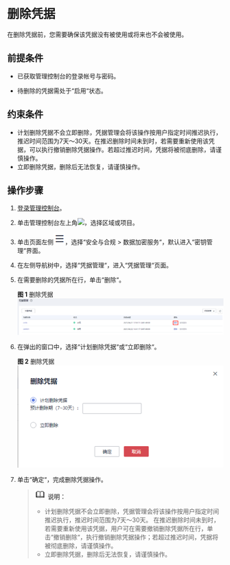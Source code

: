 # 删除凭据<a name="dew_01_8889"></a>

在删除凭据前，您需要确保该凭据没有被使用或将来也不会被使用。

## 前提条件<a name="section13224171111151"></a>

-   已获取管理控制台的登录帐号与密码。

-   待删除的凭据需处于“启用“状态。

## 约束条件<a name="section1737494818171"></a>

-   计划删除凭据不会立即删除，凭据管理会将该操作按用户指定时间推迟执行，推迟时间范围为7天～30天。在推迟删除时间未到时，若需要重新使用该凭据，可以执行撤销删除凭据操作。若超过推迟时间，凭据将被彻底删除，请谨慎操作。
-   立即删除凭据，删除后无法恢复，请谨慎操作。

## 操作步骤<a name="section1982014408162"></a>

1.  [登录管理控制台](https://console.huaweicloud.com)。
2.  单击管理控制台左上角![](figures/icon_region-2.png)，选择区域或项目。
3.  单击页面左侧![](figures/icon-servicelist-3.png)，选择“安全与合规  \>  数据加密服务“，默认进入“密钥管理“界面。
4.  在左侧导航树中，选择“凭据管理“，进入“凭据管理“页面。
5.  在需要删除的凭据所在行，单击“删除“。

    **图 1**  删除凭据<a name="fig60323275152858"></a>  
    ![](figures/删除凭据.png "删除凭据")

6.  在弹出的窗口中，选择“计划删除凭据“或“立即删除“。

    **图 2**  删除凭据<a name="fig1174078175555"></a>  
    ![](figures/删除凭据-4.png "删除凭据-4")

7.  单击“确定“，完成删除凭据操作。

    >![](public_sys-resources/icon-note.gif) **说明：** 
    >-   计划删除凭据不会立即删除，凭据管理会将该操作按用户指定时间推迟执行，推迟时间范围为7天～30天。
    >在推迟删除时间未到时，若需要重新使用该凭据，用户可在需要撤销删除凭据所在行，单击“撤销删除“，执行撤销删除凭据操作；若超过推迟时间，凭据将被彻底删除，请谨慎操作。
    >-   立即删除凭据，删除后无法恢复，请谨慎操作。



